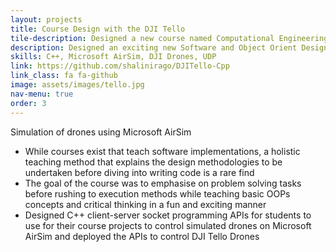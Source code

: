 ```yaml
---
layout: projects
title: Course Design with the DJI Tello
tile-description: Designed a new course named Computational Engineering for the ECE Department @Virginia Tech <br /> 
description: Designed an exciting new Software and Object Orient Design course with the help of Microsoft AirSim and DJI Tello Drones
skills: C++, Microsoft AirSim, DJI Drones, UDP
link: https://github.com/shalinirago/DJITello-Cpp
link_class: fa fa-github
image: assets/images/tello.jpg 
nav-menu: true
order: 3
---
```


<!-- Main -->
<div id="main" class="alt">
<section id = "two" class="spotlights">
	<section>
	<div class="inner">
	<span class="image fit">
		<img src="https://raw.githubusercontent.com/shalinirago/portfolio/main/tello_desc.gif" alt="" data-position="center center" />
		<figcaption>Simulation of drones using Microsoft AirSim</figcaption>
	</span>
	</div> 
		<div class="content">
			<div class="inner">
				<div class="box">
				<ul>
					<li>While courses exist that teach software implementations, a holistic teaching method that explains the design methodologies to be undertaken before diving into writing code is a rare find</li>
					<li>The goal of the course was to emphasise on problem solving tasks before rushing to execution methods while teaching basic OOPs concepts and critical thinking in a fun and exciting manner</li>
					<li>Designed C++ client-server socket programming APIs for students to use for their course projects to control simulated drones on Microsoft AirSim and deployed the APIs to control DJI Tello Drones</li>
				</ul>	
			    </div>	
		</div>
	</div>
	</section>
</section> 

</div>
